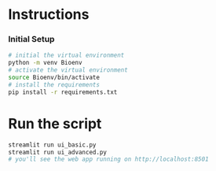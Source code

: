 # Instructions


### Initial Setup
``` bash
# initial the virtual environment
python -m venv Bioenv
# activate the virtual environment
source Bioenv/bin/activate
# install the requirements
pip install -r requirements.txt
```

# Run the script
``` bash
streamlit run ui_basic.py
streamlit run ui_advanced.py
# you'll see the web app running on http://localhost:8501
```